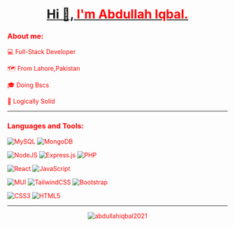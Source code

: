 
<h1 align="center"> <u> Hi 👋, <font color="red"> I'm Abdullah Iqbal. </u> </h1>

<h3>About me:</h3>
  <p>
💻     Full-Stack Developer
  </p>
    <p>
🗺️     From Lahore,Pakistan
</p>
      <p>
🎓     Doing Bscs
</p>
        <p>
🧠     Logically Solid
</p>
<hr/>

<p align="left">
</p>

<h3 align="left">Languages and Tools:</h3>

![MySQL](https://img.shields.io/badge/mysql-%2300f.svg?style=for-the-badge&logo=mysql&logoColor=white)
![MongoDB](https://img.shields.io/badge/MongoDB-%234ea94b.svg?style=for-the-badge&logo=mongodb&logoColor=white)
  
![NodeJS](https://img.shields.io/badge/node.js-6DA55F?style=for-the-badge&logo=node.js&logoColor=white)
![Express.js](https://img.shields.io/badge/express.js-%23404d59.svg?style=for-the-badge&logo=express&logoColor=%2361DAFB)
![PHP](https://img.shields.io/badge/php-%23777BB4.svg?style=for-the-badge&logo=php&logoColor=white) 

![React](https://img.shields.io/badge/react-%2320232a.svg?style=for-the-badge&logo=react&logoColor=%2361DAFB)
![JavaScript](https://img.shields.io/badge/javascript-%23323330.svg?style=for-the-badge&logo=javascript&logoColor=%23F7DF1E)
  
![MUI](https://img.shields.io/badge/MUI-%230081CB.svg?style=for-the-badge&logo=material-ui&logoColor=white)
![TailwindCSS](https://img.shields.io/badge/tailwindcss-%2338B2AC.svg?style=for-the-badge&logo=tailwind-css&logoColor=white)
![Bootstrap](https://img.shields.io/badge/bootstrap-%23563D7C.svg?style=for-the-badge&logo=bootstrap&logoColor=white)
  
  
![CSS3](https://img.shields.io/badge/css3-%231572B6.svg?style=for-the-badge&logo=css3&logoColor=white) 
![HTML5](https://img.shields.io/badge/html5-%23E34F26.svg?style=for-the-badge&logo=html5&logoColor=white)

<hr/>



 
<p align="center">
<img align="center" src="https://github-readme-stats.vercel.app/api/top-langs?username=abdullahiqbal2021&show_icons=true&locale=en&layout=compact" alt="abdullahiqbal2021" />
  </p>
      
